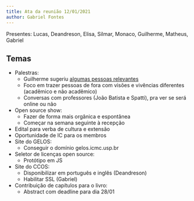 ```yaml
---
title: Ata da reunião 12/01/2021
author: Gabriel Fontes
---
```


Presentes: Lucas, Deandreson, Elisa, Silmar, Monaco, Guilherme, Matheus, Gabriel

## Temas
- Palestras:
    - Guilherme sugeriu [algumas pessoas relevantes](https://docs.google.com/spreadsheets/d/1PPaTH8fwGTOJeoivET4uOxAVZLsT2aMWkbPZ869MVMk/edit?usp=sharing)
    - Foco em trazer pessoas de fora com visões e vivências diferentes (acadêmico e não acadêmico)
    - Conversas com professores (João Batista e Spatti), pra ver se será online ou não
- Open source show:
    - Fazer de forma mais orgânica e espontânea
    - Começar na semana seguinte à recepção
- Edital para verba de cultura e extensão
- Oportunidade de IC para os membros
- Site do GELOS:
    - Conseguir o domínio gelos.icmc.usp.br
- Seletor de licenças open source:
    - Protótipo em JS
- Site do CCOS:
    - Disponibilizar em português e inglês (Deandreson)
    - Habilitar SSL (Gabriel)
- Contribuição de capítulos para o livro:
    - Abstract com deadline para dia 28/01
